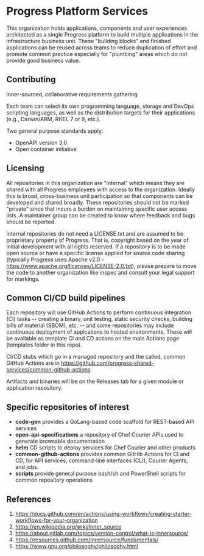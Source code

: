 # Progress Platform Services
This organization holds applications, components and user experiences architected as a single Progress platform to build multiple applications in the infrastructure business unit.  These "building blocks" and finished applications can be reused across teams to reduce duplication of effort and promote common practice especially for "plumbing" areas which do not provide good business value.  

## Contributing
Inner-sourced, collaborative requirements gathering

Each team can select its own programming language, storage and DevOps scripting languages, as well as the distribution targets for their applications (e.g., Darwin/ARM, RHEL 7 or 9, etc.).  

Two general purpose standards apply:
- OpenAPI version 3.0
- Open container initiative 

## Licensing
All repositories in this organization are "internal" which means they are shared with all Progress employees with access to the organization.  Ideally this is broad, cross-business unit participation so that components can be developed and shared broadly.  These repositories should not be marked "private" since that incurs a burden on maintaining specific user access lists.  A maintainer group can be created to know where feedback and bugs should be reported.

Internal repositories do not need a LICENSE.txt and are assumed to be proprietary property of Progress.  That is, copyright based on the year of initial development with all rights reserved.  If a repository is to be made open source or have a specific license applied for source code sharing (typically Progress uses Apache v2.0 - https://www.apache.org/licenses/LICENSE-2.0.txt), please prepare to move the code to another organization like inspec and consult your legal support for markings.

## Common CI/CD build pipelines
Each repository will use GitHub Actions to perform continuous integration (CI) tasks -- creating a binary, unit testing, static security checks, building bills of material (SBOM), etc. -- and some repositories may include continuous deployment of applcations to hosted environments.  These will be available as template CI and CD actions on the main Actions page (templates folder in this repo).

CI/CD stubs which go in a managed repository and the called, common GitHub Actions are in https://github.com/progress-shared-services/common-github-actions 

Artifacts and binaries will be on the Releases tab for a given module or application repository. 

## Specific repositories of interest
- **code-gen** provides a GoLang-based code scaffold for REST-based API services
- **open-api-specifications** a repository of Chef Courier APIs used to generate browsable documentation
- **helm** CD scripts to deploy services for Chef Courier and other products
- **common-github-actions** provides common GitHib Actions for CI and CD, for API services, command-line interfaces (CLI), Courier Agents, and jobs.
- **scripts** provide general purpose bash/sh and PowerShell scripts for common repository operations

## References
1. https://docs.github.com/en/actions/using-workflows/creating-starter-workflows-for-your-organization
1. https://en.wikipedia.org/wiki/Inner_source
1. https://about.gitlab.com/topics/version-control/what-is-innersource/
1. https://resources.github.com/innersource/fundamentals/
1. https://www.gnu.org/philosophy/philosophy.html